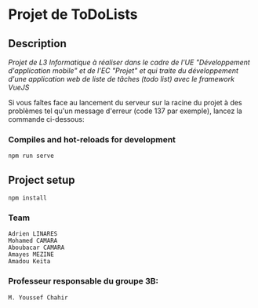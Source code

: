 # Projet de ToDoLists

## Description
_Projet de L3 Informatique à réaliser dans le cadre de l'UE "Développement d'application mobile" et de l'EC "Projet" et qui traite du développement d'une application web de liste de tâches (todo list) avec le framework VueJS_

Si vous faîtes face au lancement du serveur sur la racine du projet à des problèmes tel qu'un message d'erreur (code 137 par exemple), lancez la commande ci-dessous:
### Compiles and hot-reloads for development

```
npm run serve
```

## Project setup
```
npm install
```

### Team
```
Adrien LINARES
Mohamed CAMARA 
Aboubacar CAMARA
Amayes MEZINE
Amadou Keita
```

### Professeur responsable du groupe 3B:
```
M. Youssef Chahir
```
